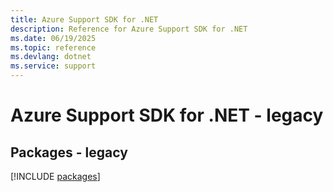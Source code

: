 ```yaml
---
title: Azure Support SDK for .NET
description: Reference for Azure Support SDK for .NET
ms.date: 06/19/2025
ms.topic: reference
ms.devlang: dotnet
ms.service: support
---
```

# Azure Support SDK for .NET - legacy
## Packages - legacy
[!INCLUDE [packages](support-index.md)]
